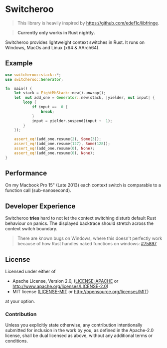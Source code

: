# Switcheroo

> This library is heavily inspired by https://github.com/edef1c/libfringe.

> **Currently only works in Rust nightly.**

Switcheroo provides lightweight context switches in Rust. It runs on Windows, MacOs and Linux (x64 & AArch64).

## Example

```rust
use switcheroo::stack::*;
use switcheroo::Generator;

fn  main() {
	let stack = EightMbStack::new().unwrap();
	let  mut add_one = Generator::new(stack, |yielder, mut input| {
		loop {
			if input ==  0 {
				break;
			}
			input = yielder.suspend(input +  1);
		}
	});

	assert_eq!(add_one.resume(2), Some(3));
	assert_eq!(add_one.resume(127), Some(128));
	assert_eq!(add_one.resume(0), None);
	assert_eq!(add_one.resume(0), None);
}
```

## Performance

On my Macbook Pro 15" (Late 2013) each context switch is comparable to a function call (sub-nanosecond).

## Developer Experience

Switcheroo **tries** hard to not let the context switching disturb default Rust behaviour on panics. The displayed backtrace should stretch across the context switch boundary.

> There are known bugs on Windows, where this doesn't perfectly work because of how Rust handles naked functions on windows: [#75897](https://github.com/rust-lang/rust/issues/75897)

## License

Licensed under either of

- Apache License, Version 2.0, ([LICENSE-APACHE](LICENSE-APACHE) or http://www.apache.org/licenses/LICENSE-2.0)
- MIT license ([LICENSE-MIT](LICENSE-MIT) or http://opensource.org/licenses/MIT)

at your option.

### Contribution

Unless you explicitly state otherwise, any contribution intentionally
submitted for inclusion in the work by you, as defined in the Apache-2.0
license, shall be dual licensed as above, without any additional terms or
conditions.
